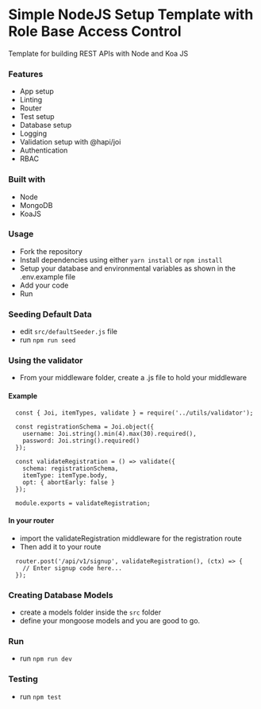 # Simple NodeJS Setup Template with Role Base Access Control
Template for building REST APIs with Node and Koa JS

### Features
- App setup
- Linting
- Router
- Test setup
- Database setup
- Logging
- Validation setup with @hapi/joi
- Authentication
- RBAC

### Built with
- Node
- MongoDB
- KoaJS

### Usage
- Fork the repository
- Install dependencies using either `yarn install` or `npm install`
- Setup your database and environmental variables as shown in the .env.example file
- Add your code
- Run

### Seeding Default Data
- edit `src/defaultSeeder.js` file
- run `npm run seed`

### Using the validator
- From your middleware folder, create a .js file to hold your middleware
#### Example 
```
  const { Joi, itemTypes, validate } = require('../utils/validator');

  const registrationSchema = Joi.object({
    username: Joi.string().min(4).max(30).required(),
    password: Joi.string().required()
  });

  const validateRegistration = () => validate({
    schema: registrationSchema,
    itemType: itemType.body,
    opt: { abortEarly: false }
  });

  module.exports = validateRegistration;
```

#### In your router
- import the validateRegistration middleware for the registration route
- Then add it to your route
```
  router.post('/api/v1/signup', validateRegistration(), (ctx) => {
    // Enter signup code here...
  });
```

### Creating Database Models
- create a models folder inside the `src` folder
- define your mongoose models and you are good to go.

### Run
- run `npm run dev`

### Testing
- run `npm test`

